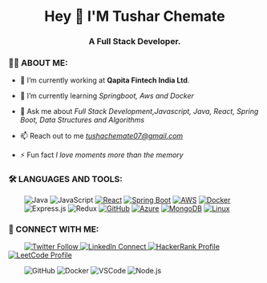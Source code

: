 <!-- [![MasterHead](https://1.bp.blogspot.com/-7A4WynwLsM...)](https://rishavchanda.io) -->
<h1 align="center">Hey 👋 I'M Tushar Chemate  </h1>
<div>
  <h3 align="center">A Full Stack Developer.</h3>
</div>


<h3 align="left">👨‍💻 ABOUT ME:</h3>

- 🔭 I’m currently working at **Qapita Fintech India Ltd**.

- 🌱 I’m currently learning *Springboot, Aws and Docker*

- 💬 Ask me about *Full Stack Development,Javascript, Java, React, Spring Boot, Data Structures and Algorithms*

- 📫 Reach out to me *tushachemate07@gmail.com*

- ⚡ Fun fact *I love moments more than the memory*

<h3 align="left">🛠 LANGUAGES AND TOOLS:</h3> 


&nbsp;&nbsp;&nbsp;&nbsp;&nbsp;&nbsp;&nbsp; ![Java](https://img.shields.io/badge/java-%23ED8B00.svg?style=for-the-badge&logo=openjdk&logoColor=white) ![JavaScript](https://img.shields.io/badge/javascript-%23323330.svg?style=for-the-badge&logo=javascript&logoColor=%23F7DF1E)
[![React](https://img.shields.io/badge/react-%23007ACC.svg?style=for-the-badge&logo=react&logoColor=white)](https://reactjs.org/)
[![Spring Boot](https://img.shields.io/badge/springboot-%236DB33F.svg?style=for-the-badge&logo=spring&logoColor=white)](https://spring.io/projects/spring-boot)
[![AWS](https://img.shields.io/badge/aws-%23232F3E.svg?style=for-the-badge&logo=amazon-aws&logoColor=white)](https://aws.amazon.com/)
[![Docker](https://img.shields.io/badge/docker-%230db7ed.svg?style=for-the-badge&logo=docker&logoColor=white)](https://www.docker.com/)
<br/>
&nbsp;&nbsp;&nbsp;&nbsp;&nbsp;&nbsp;&nbsp; 
![Express.js](https://img.shields.io/badge/express.js-%23404d59.svg?style=for-the-badge&logo=express&logoColor=%2361DAFB) 
![Redux](https://img.shields.io/badge/redux-%23593d88.svg?style=for-the-badge&logo=redux&logoColor=white)
[![GitHub](https://img.shields.io/badge/github-%23121011.svg?style=for-the-badge&logo=github&logoColor=white)](https://github.com/)
[![Azure](https://img.shields.io/badge/azure-%230072C6.svg?style=for-the-badge&logo=microsoft-azure&logoColor=white)](https://azure.microsoft.com/)
[![MongoDB](https://img.shields.io/badge/mongodb-%234EA94B.svg?style=for-the-badge&logo=mongodb&logoColor=white)](https://www.mongodb.com/)
[![Linux](https://img.shields.io/badge/linux-%23FCC624.svg?style=for-the-badge&logo=linux&logoColor=black)](https://www.linux.org/)


<h3 align="left">
  👥 CONNECT WITH ME:
</h3>
 <p align="left">
    &nbsp;&nbsp;&nbsp;&nbsp;&nbsp;&nbsp;&nbsp;
  <a href="https://twitter.com/_theBeast_07" target="blank">
    <img src="https://img.shields.io/twitter/follow/tusharchemate?style=social" alt="Twitter Follow" />
  </a>
  <a href="https://linkedin.com/in/tushar-chemate-0790ab158/" target="blank">
    <img src="https://img.shields.io/badge/LinkedIn-Connect-blue?style=flat&logo=linkedin" alt="LinkedIn Connect" />
  </a>
  <a href="https://www.hackerrank.com/tusharchemate07" target="blank">
    <img src="https://img.shields.io/badge/HackerRank-Profile-brightgreen?style=flat&logo=hackerrank" alt="HackerRank Profile" />
  </a>
  <a href="https://www.leetcode.com/tusharchemate" target="blank">
    <img src="https://img.shields.io/badge/LeetCode-Profile-orange?style=flat&logo=leetcode" alt="LeetCode Profile" />
  </a>
</p>

<p align="left">
   &nbsp;&nbsp;&nbsp;&nbsp;&nbsp;&nbsp;&nbsp;
  <img src="https://img.shields.io/badge/Git-GitHub-black?style=flat&logo=git" alt="GitHub" />
  <img src="https://img.shields.io/badge/Docker-Container-blue?style=flat&logo=docker" alt="Docker" />
  <img src="https://img.shields.io/badge/VSCode-Editor-blue?style=flat&logo=visual-studio-code" alt="VSCode" />
  <img src="https://img.shields.io/badge/Node.js-JavaScript-green?style=flat&logo=node.js" alt="Node.js" />
</p>




